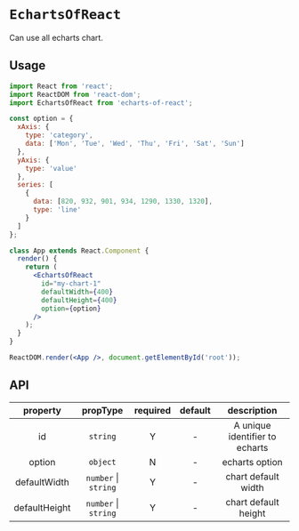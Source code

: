 # `EchartsOfReact`

Can use all echarts chart.

## Usage

```jsx
import React from 'react';
import ReactDOM from 'react-dom';
import EchartsOfReact from 'echarts-of-react';

const option = {
  xAxis: {
    type: 'category',
    data: ['Mon', 'Tue', 'Wed', 'Thu', 'Fri', 'Sat', 'Sun']
  },
  yAxis: {
    type: 'value'
  },
  series: [
    {
      data: [820, 932, 901, 934, 1290, 1330, 1320],
      type: 'line'
    }
  ]
};

class App extends React.Component {
  render() {
    return (
      <EchartsOfReact
        id="my-chart-1"
        defaultWidth={400}
        defaultHeight={400}
        option={option}
      />
    );
  }
}

ReactDOM.render(<App />, document.getElementById('root'));
```

## API

|   property    |       propType       | required | default |          description           |
| :-----------: | :------------------: | :------: | :-----: | :----------------------------: |
|      id       |       `string`       |    Y     |    -    | A unique identifier to echarts |
|    option     |       `object`       |    N     |    -    |         echarts option         |
| defaultWidth  | `number` \| `string` |    Y     |    -    |      chart default width       |
| defaultHeight | `number` \| `string` |    Y     |    -    |      chart default height      |
